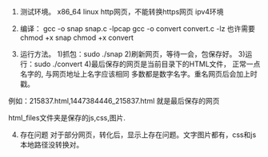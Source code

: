 1. 测试环境。
x86_64 linux
http网页，不能转换https网页
ipv4环境

2. 编译：
gcc -o snap snap.c -lpcap
gcc -o convert convert.c -lz
也许需要
chmod +x snap
chmod +x convert

3. 运行方法。
1)抓包：sudo ./snap 
2)刷新网页，等待一会，包保存好。
3)运行：sudo ./convert
4)最后保存的网页是当前目录下的HTML文件，
  正常一点名字的, 与网页地址上名字应该相同
  多数都是数字名字。重名网页后会加上时戳。

  例如：215837.html,1447384446_215837.html 就是最后保存的网页

  html_files文件夹是保存的js,css,图片.

4. 存在问题
对于部分网页，转化后，显示上存在问题。文字图片都有，css和js本地路径没转换对。

